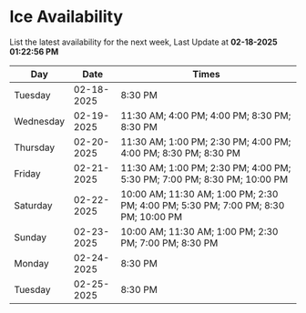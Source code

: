 # Ice Availability

List the latest availability for the next week, Last Update at **02-18-2025 01:22:56 PM**

| Day         | Date        | Times       |
| ----------- | ----------- | ----------- |
|Tuesday|02-18-2025|8:30 PM|
|Wednesday|02-19-2025|11:30 AM; 4:00 PM; 4:00 PM; 8:30 PM; 8:30 PM|
|Thursday|02-20-2025|11:30 AM; 1:00 PM; 2:30 PM; 4:00 PM; 4:00 PM; 8:30 PM; 8:30 PM|
|Friday|02-21-2025|11:30 AM; 1:00 PM; 2:30 PM; 4:00 PM; 5:30 PM; 7:00 PM; 8:30 PM; 10:00 PM|
|Saturday|02-22-2025|10:00 AM; 11:30 AM; 1:00 PM; 2:30 PM; 4:00 PM; 5:30 PM; 7:00 PM; 8:30 PM; 10:00 PM|
|Sunday|02-23-2025|10:00 AM; 11:30 AM; 1:00 PM; 2:30 PM; 7:00 PM; 8:30 PM|
|Monday|02-24-2025|8:30 PM|
|Tuesday|02-25-2025|8:30 PM|
